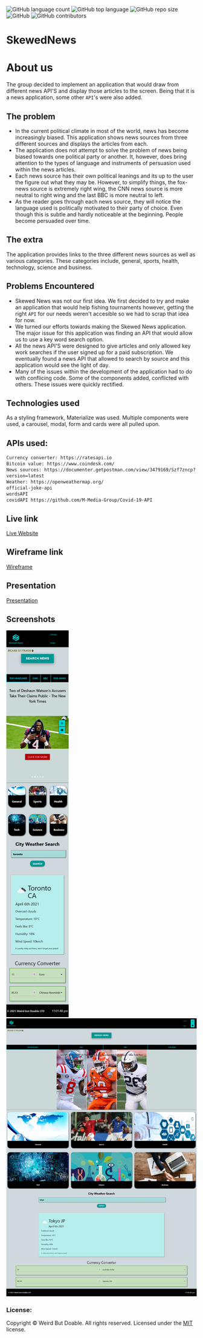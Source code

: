 ![GitHub language count](https://img.shields.io/github/languages/count/Weird-but-Doable/SkewedNews?color=green&label=Languages&logo=github&logoColor=green)
![GitHub top language](https://img.shields.io/github/languages/top/Weird-but-Doable/SkewedNews?color=red&label=HTML&logo=HTML5&logoColor=5)
![GitHub repo size](https://img.shields.io/github/repo-size/Weird-but-Doable/SkewedNews?color=cyan&label=Repo%20Size&logo=github&logoColor=cyan)
![GitHub](https://img.shields.io/github/license/Weird-but-Doable/SkewedNews?color=pink&label=License&logo=github&logoColor=pink)
![GitHub contributors](https://img.shields.io/github/contributors/Weird-but-Doable/SkewedNews?color=yellow&label=Contributors&logo=git&logoColor=yellow)



# SkewedNews


# About us
The group decided to implement an application that would draw from different news API'S and display those articles to the screen. Being that it is a news application, some other `API`'s were also added.

## The problem
* In the current political climate in most of the world, news has become increasingly biased. This application shows news sources from three different sources and displays the articles from each.
* The application does not attempt to solve the problem of news being biased towards one political party or another. It, however, does bring attention to the types of language and instruments of persuasion used within the news articles. 
* Each news source has their own political leanings and its up to the user the figure out what they may be. However, to simplify things, the fox-news source is extremely right wing, the CNN news source is more neutral to right wing and the last BBC is more neutral to left. 
* As the reader goes through each news source, they will notice the language used is politically motivated to their party of choice. Even though this is subtle and hardly noticeable at the beginning. People become persuaded over time.  

## The extra
The application provides links to the three different news sources as well as various categories. These categories include, general, sports, health, technology, science and business. 

## Problems Encountered
* Skewed News was not our first idea. We first decided to try and make an application that would help fishing tournaments however, getting the right `API` for our needs weren't accesible so we had to scrap that idea for now.
* We turned our efforts towards making the Skewed News application. The major issue for this application was finding an API that would allow us to use a key word search option.
* All the news API'S were designed to give articles and only allowed key work searches if the user signed up for a paid subscription. We eventually found a news API that allowed to search by source and this application would see the light of day.
* Many of the issues within the development of the application had to do with conflicing code. Some of the components added, conflicted with others. These issues were quickly rectified.

## Technologies used
  As a styling framework, Materialize was used. Multiple components were used, a carousel, modal, form and cards were all pulled upon. 

## APIs used: 
    Currency converter: https://ratesapi.io
    Bitcoin value: https://www.coindesk.com/
    News sources: https://documenter.getpostman.com/view/3479169/Szf7zncp?version=latest
    Weather: https://openweathermap.org/
    official-joke-api
    wordsAPI
    covidAPI https://github.com/M-Media-Group/Covid-19-API

## Live link
<a href="https://weird-but-doable.github.io/SkewedNews/">Live Website</a> 

## Wireframe link
<a href="https://drive.google.com/file/d/1as-u8TPpsL6aeiCMIf8TxA0N6DYWeBF4/view?usp=sharing">Wireframe</a> 

## Presentation
<a href="https://docs.google.com/presentation/d/11swhMJC37M_jzSltpU1qi0uJBUiIePb3dWuShX4RrB0/edit?usp=sharing ">Presentation</a> 


## Screenshots 
![mobile-ss](images/mobile-ss.png)
![desktop-ss](images/desktop-ss.png)


### License:

Copyright © Weird But Doable. All rights reserved.
Licensed under the [MIT](https://github.com/Weird-but-Doable/SkewedNews/blob/main/LICENSE) license.
